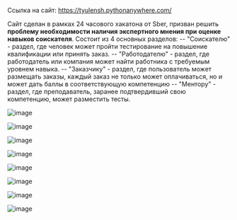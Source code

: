 Ссылка на сайт: https://tyulensh.pythonanywhere.com/


Сайт сделан в рамках 24 часового хакатона от Sber, призван решить **проблему необходимости наличия экспертного мнения при оценке навыков соискателя**. Состоит из 4 основных разделов:
 -- "Соискателю" - раздел, где человек может пройти тестирование на повышение квалификации или принять заказ.
 -- "Работодателю" - раздел, где работодатель или компания может найти работника с требуемым уровнем навыка.
 -- "Заказчику" - раздел, где пользователь может размещать заказы, каждый заказ не только может оплачиваться, но и может дать баллы в соответствующую компетенцию
 -- "Ментору" - раздел, где преподаватель, заранее подтвердивший свою компетенцию, может разместить тесты.

![image](https://github.com/Valenarchik/SberHackathon/assets/101575777/30a43bde-713e-4403-8b7b-d1bc357b76d3)


![image](https://github.com/Valenarchik/SberHackathon/assets/101575777/c81ea0ee-a678-47e5-9377-b9fcd5385f08)


![image](https://github.com/Valenarchik/SberHackathon/assets/101575777/55a7791b-8574-43cb-8ede-b9232b6d78a4)


![image](https://github.com/Valenarchik/SberHackathon/assets/101575777/43f32f3a-73d0-4462-a59e-89890b6ddb21)


![image](https://github.com/Valenarchik/SberHackathon/assets/101575777/43879ab6-df02-4894-8d74-ed8d6a73a3c1)


![image](https://github.com/Valenarchik/SberHackathon/assets/101575777/aa936fa8-2be9-44ec-bd97-ed7b565c7e8a)


![image](https://github.com/Valenarchik/SberHackathon/assets/101575777/a28f0b00-ed4e-4dc7-be78-705b1b71c0b3)


![image](https://github.com/Valenarchik/SberHackathon/assets/101575777/c82fda9f-d608-4880-b60a-e94f694c8ce2)
